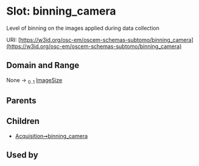 
# Slot: binning_camera

Level of binning on the images applied during data collection

URI: [https://w3id.org/osc-em/oscem-schemas-subtomo/binning_camera](https://w3id.org/osc-em/oscem-schemas-subtomo/binning_camera)


## Domain and Range

None &#8594;  <sub>0..1</sub> [ImageSize](ImageSize.md)

## Parents


## Children

 *  [Acquisition➞binning_camera](Acquisition_binning_camera.md)

## Used by


